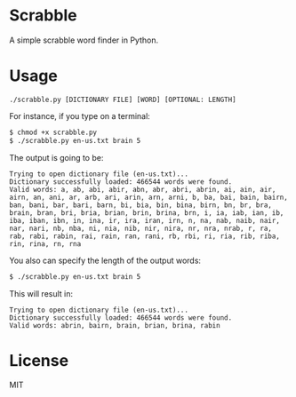 # Scrabble
A simple scrabble word finder in Python.

# Usage
`./scrabble.py [DICTIONARY FILE] [WORD] [OPTIONAL: LENGTH]`

For instance, if you type on a terminal:
			
```sh
$ chmod +x scrabble.py
$ ./scrabble.py en-us.txt brain 5
```
	
The output is going to be:

    Trying to open dictionary file (en-us.txt)...
    Dictionary successfully loaded: 466544 words were found.
    Valid words: a, ab, abi, abir, abn, abr, abri, abrin, ai, ain, air, airn, an, ani, ar, arb, ari, arin, arn, arni, b, ba, bai, bain, bairn, ban, bani, bar, bari, barn, bi, bia, bin, bina, birn, bn, br, bra, brain, bran, bri, bria, brian, brin, brina, brn, i, ia, iab, ian, ib, iba, iban, ibn, in, ina, ir, ira, iran, irn, n, na, nab, naib, nair, nar, nari, nb, nba, ni, nia, nib, nir, nira, nr, nra, nrab, r, ra, rab, rabi, rabin, rai, rain, ran, rani, rb, rbi, ri, ria, rib, riba, rin, rina, rn, rna

You also can specify the length of the output words:

```sh
$ ./scrabble.py en-us.txt brain 5
```

This will result in:

    Trying to open dictionary file (en-us.txt)... 
    Dictionary successfully loaded: 466544 words were found.
    Valid words: abrin, bairn, brain, brian, brina, rabin
    
# License
MIT
